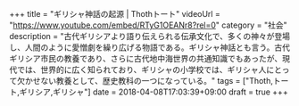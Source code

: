 +++
title =  "ギリシャ神話の起源 | Thothトート"
videoUrl = "https://www.youtube.com/embed/RTyG1OEANr8?rel=0"
category = "社会"
description = "古代ギリシアより語り伝えられる伝承文化で、多くの神々が登場し、人間のように愛憎劇を繰り広げる物語である。ギリシャ神話とも言う。古代ギリシア市民の教養であり、さらに古代地中海世界の共通知識でもあったが、現代では、世界的に広く知られており、ギリシャの小学校では、ギリシャ人にとって欠かせない教養として、歴史教科の一つになっている。"
tags = ["Thoth,トート,ギリシア,ギリシャ"]
date = 2018-04-08T17:03:39+09:00
draft = true
+++

